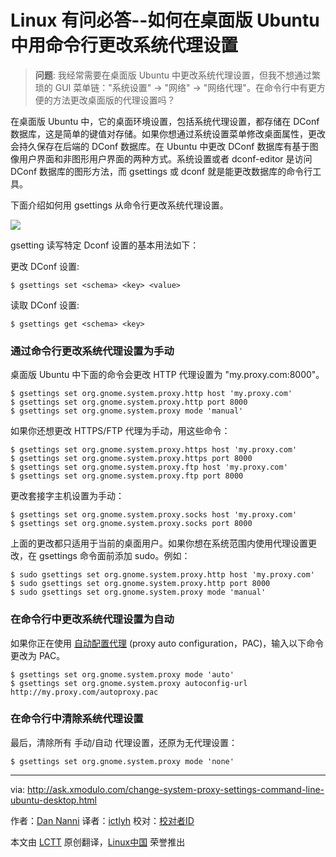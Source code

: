 Linux 有问必答--如何在桌面版 Ubuntu 中用命令行更改系统代理设置
================================================================================
> **问题**: 我经常需要在桌面版 Ubuntu 中更改系统代理设置，但我不想通过繁琐的 GUI 菜单链："系统设置" -> "网络" -> "网络代理"。在命令行中有更方便的方法更改桌面版的代理设置吗？

在桌面版 Ubuntu 中，它的桌面环境设置，包括系统代理设置，都存储在 DConf 数据库，这是简单的键值对存储。如果你想通过系统设置菜单修改桌面属性，更改会持久保存在后端的 DConf 数据库。在 Ubuntu 中更改 DConf 数据库有基于图像用户界面和非图形用户界面的两种方式。系统设置或者 dconf-editor 是访问 DConf 数据库的图形方法，而 gsettings 或 dconf 就是能更改数据库的命令行工具。

下面介绍如何用 gsettings 从命令行更改系统代理设置。

![](https://farm6.staticflickr.com/5460/17872782271_68e5267a4a_c.jpg)

gsetting 读写特定 Dconf 设置的基本用法如下：

更改 DConf 设置:

    $ gsettings set <schema> <key> <value> 

读取 DConf 设置:

    $ gsettings get <schema> <key> 

### 通过命令行更改系统代理设置为手动 ###

桌面版 Ubuntu 中下面的命令会更改 HTTP 代理设置为 "my.proxy.com:8000"。

    $ gsettings set org.gnome.system.proxy.http host 'my.proxy.com'
    $ gsettings set org.gnome.system.proxy.http port 8000
    $ gsettings set org.gnome.system.proxy mode 'manual' 

如果你还想更改 HTTPS/FTP 代理为手动，用这些命令：

    $ gsettings set org.gnome.system.proxy.https host 'my.proxy.com'
    $ gsettings set org.gnome.system.proxy.https port 8000
    $ gsettings set org.gnome.system.proxy.ftp host 'my.proxy.com'
    $ gsettings set org.gnome.system.proxy.ftp port 8000 

更改套接字主机设置为手动：

    $ gsettings set org.gnome.system.proxy.socks host 'my.proxy.com'
    $ gsettings set org.gnome.system.proxy.socks port 8000 

上面的更改都只适用于当前的桌面用户。如果你想在系统范围内使用代理设置更改，在 gsettings 命令面前添加 sudo。例如：

    $ sudo gsettings set org.gnome.system.proxy.http host 'my.proxy.com'
    $ sudo gsettings set org.gnome.system.proxy.http port 8000
    $ sudo gsettings set org.gnome.system.proxy mode 'manual' 

### 在命令行中更改系统代理设置为自动 ###

如果你正在使用 [自动配置代理][1] (proxy auto configuration，PAC)，输入以下命令更改为 PAC。

    $ gsettings set org.gnome.system.proxy mode 'auto'
    $ gsettings set org.gnome.system.proxy autoconfig-url http://my.proxy.com/autoproxy.pac

### 在命令行中清除系统代理设置 ###

最后，清除所有 手动/自动 代理设置，还原为无代理设置：

    $ gsettings set org.gnome.system.proxy mode 'none' 

--------------------------------------------------------------------------------

via: http://ask.xmodulo.com/change-system-proxy-settings-command-line-ubuntu-desktop.html

作者：[Dan Nanni][a]
译者：[ictlyh](https://github.com/ictlyh)
校对：[校对者ID](https://github.com/校对者ID)

本文由 [LCTT](https://github.com/LCTT/TranslateProject) 原创翻译，[Linux中国](https://linux.cn/) 荣誉推出

[a]:http://ask.xmodulo.com/author/nanni
[1]:http://xmodulo.com/how-to-set-up-proxy-auto-config-on-ubuntu-desktop.html